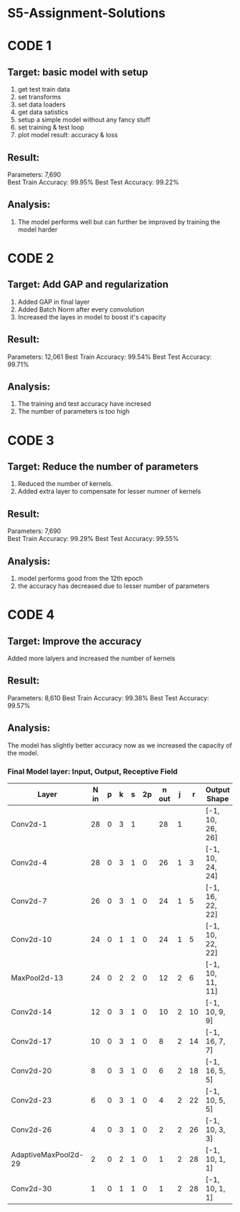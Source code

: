 # S5-Assignment-Solutions
# CODE 1
## Target: basic model with setup	
1. get test train data
2. set transforms
3. set data loaders
4. get data satistics
5. setup a simple model without any fancy stuff
6. set training & test loop
7. plot model result: accuracy & loss
## Result:
Parameters: 7,690	
Best Train Accuracy: 99.95%	
Best Test Accuracy: 99.22%	
## Analysis: 
1. The model performs well but can further be improved by training the model harder

# CODE 2
## Target: Add GAP and regularization
1. Added GAP in final layer
2. Added Batch Norm after every convolution
2. Increased the layes in model to boost it's capacity
## Result:
Parameters: 12,061
Best Train Accuracy: 99.54%
Best Test Accuracy: 99.71%
## Analysis:
1. The training and test accuracy have incresed 
2. The number of parameters is too high

# CODE 3 
## Target: 	Reduce the number of parameters
1. Reduced the number of kernels.
2. Added extra layer to compensate for lesser numner of kernels
## Result:
Parameters: 7,690	
Best Train Accuracy: 99.29%
Best Test Accuracy: 99.55%
## Analysis:
1. model performs good from the 12th epoch
2. the accuracy has decreased due to lesser number of parameters

# CODE 4
## Target: Improve the accuracy
Added more lalyers and increased the number of kernels
## Result:
Parameters: 8,610
Best Train Accuracy: 99.38%
Best Test Accuracy: 99.57%
## Analysis: 
The model has slightly better accuracy now as we increased the capacity of the model.

### Final Model layer: Input, Output, Receptive Field
                    
Layer|	N in|	p|	k|	s|	2p|	n out|	j|	r|	Output Shape|	Param #|
-----|	-----|	-----|	-----|	-----|	-----|	-----|	-----|	-----|	-----|	-----|
Conv2d-1|	28|	0|	3|	1|	|	28|	1|	|	[-1, 10, 26, 26]|	90|
Conv2d-4|	28|	0|	3|	1|	0|	26|	1|	3|	[-1, 10, 24, 24]|	900|
Conv2d-7|	26|	0|	3|	1|	0|	24|	1|	5|	[-1, 16, 22, 22]|	1440|
Conv2d-10|	24|	0|	1|	1|	0|	24|	1|	5|	[-1, 10, 22, 22]|	160|
MaxPool2d-13|	24|	0|	2|	2|	0|	12|	2|	6|	[-1, 10, 11, 11]|	0|
Conv2d-14|	12|	0|	3|	1|	0|	10|	2|	10|	[-1, 10, 9, 9]|	900|
Conv2d-17|	10|	0|	3|	1|	0|	8|	2|	14|	[-1, 16, 7, 7]|	1440|
Conv2d-20|	8|	0|	3|	1|	0|	6|	2|	18|	[-1, 16, 5, 5]|	2304|
Conv2d-23|	6|	0|	3|	1|	0|	4|	2|	22|	[-1, 10, 5, 5]|	160|
Conv2d-26|	4|	0|	3|	1|	0|	2|	2|	26|	[-1, 10, 3, 3]|	900|
AdaptiveMaxPool2d-29|	2|	0|	2|	1|	0|	1|	2|	28|	[-1, 10, 1, 1]|	0|
Conv2d-30|	1|	0|	1|	1|	0|	1|	2|	28|	[-1, 10, 1, 1]|	100|
